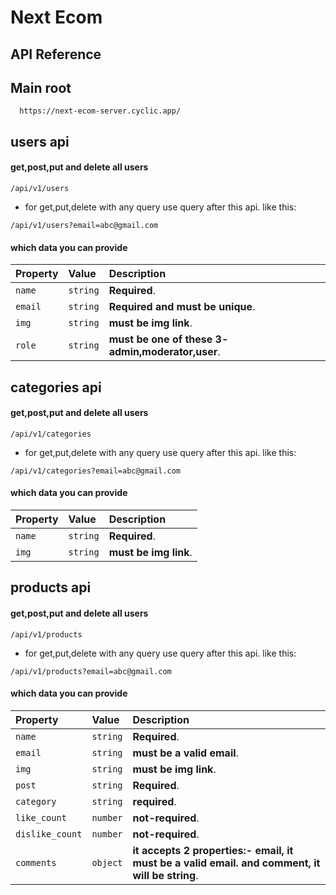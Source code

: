 # Next Ecom

## API Reference

## Main root

```
  https://next-ecom-server.cyclic.app/
```

## users api

#### get,post,put and delete all users

```http
/api/v1/users
```

-   for get,put,delete with any query use query after this api. like this:

```http
/api/v1/users?email=abc@gmail.com
```

#### which data you can provide

| Property | Value    | Description                                       |
| :------- | :------- | :------------------------------------------------ |
| `name`   | `string` | **Required**.                                     |
| `email`  | `string` | **Required and must be unique**.                  |
| `img`    | `string` | **must be img link**.                             |
| `role`   | `string` | **must be one of these 3- admin,moderator,user**. |

<!-- user api -->

## categories api

#### get,post,put and delete all users

```http
/api/v1/categories
```

-   for get,put,delete with any query use query after this api. like this:

```http
/api/v1/categories?email=abc@gmail.com
```

#### which data you can provide

| Property | Value    | Description           |
| :------- | :------- | :-------------------- |
| `name`   | `string` | **Required**.         |
| `img`    | `string` | **must be img link**. |

<!-- categories api -->

## products api

#### get,post,put and delete all users

```http
/api/v1/products
```

-   for get,put,delete with any query use query after this api. like this:

```http
/api/v1/products?email=abc@gmail.com
```

#### which data you can provide

| Property        | Value    | Description                                                                                    |
| :-------------- | :------- | :--------------------------------------------------------------------------------------------- |
| `name`          | `string` | **Required**.                                                                                  |
| `email`         | `string` | **must be a valid email**.                                                                     |
| `img`           | `string` | **must be img link**.                                                                          |
| `post`          | `string` | **Required**.                                                                                  |
| `category`      | `string` | **required**.                                                                                  |
| `like_count`    | `number` | **not-required**.                                                                              |
| `dislike_count` | `number` | **not-required**.                                                                              |
| `comments`      | `object` | **it accepts 2 properties:- email, it must be a valid email. and comment, it will be string**. |

<!-- courses api -->
